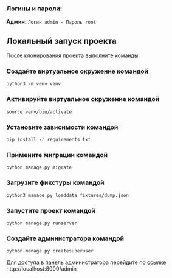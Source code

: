 ### Логины и пароли:
 **Админ:** ```Логин admin - Пароль root``` 

## Локальный запуск проекта
После клонирования проекта выполните команды:

### Создайте виртуальное окружение командой
```python3 -m venv venv```

### Активируйте виртуальное окружение командой
```source venv/bin/activate```

### Установите зависимости командой
```
pip install -r requirements.txt
```

### Примените миграции командой
```
python manage.py migrate
```
### Загрузите фикстуры командой
```python3 manage.py loaddata fixtures/dump.json```

### Запустите проект командой
```
python manage.py runserver
```

### Создайте администратора командой
```
python manage.py createsuperuser
```

Для доступа в панель администратора перейдите по ссылке http://localhost:8000/admin
